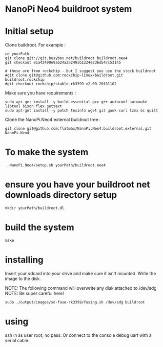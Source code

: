 # NanoPi Neo4 buildroot system

# Initial setup

Clone buildroot. For example :

```
cd yourPath
git clone git://git.busybox.net/buildroot buildroot.neo4
git checkout e1a43490e9ab24a3a249ab1224e236db47c53145

# these are from rockchip - but I suggest you use the stock buildroot
#git clone git@github.com:rockchip-linux/buildroot.git buildroot.rockchip
#git checkout rockchip/stable-rk3399-v2.09-20181102
```

Make sure you have requirements :
```
sudo apt-get install -y build-essential gcc g++ autoconf automake libtool bison flex gettext
sudo apt-get install -y patch texinfo wget git gawk curl lzma bc quilt
```

Clone the NanoPi.Neo4 external buildroot tree :
```
git clone git@github.com:flatmax/NanoPi.Neo4.buildroot.external.git NanoPi.Neo4
```

# To make the system

```
. NanoPi.Neo4/setup.sh yourPath/buildroot.neo4
```

# ensure you have your buildroot net downloads directory setup

```
mkdir yourPath/buildroot.dl
```

# build the system

```
make
```

# installing

Insert your sdcard into your drive and make sure it isn't mounted. Write the image to the disk.

NOTE: The following command will overwrite any disk attached to /dev/sdg
NOTE: Be super careful here!

```
sudo ./output/images/sd-fuse-rk3399/fusing.sh /dev/sdg buildroot
```

# using

ssh in as user root, no pass. Or connect to the console debug uart with a serial cable.
